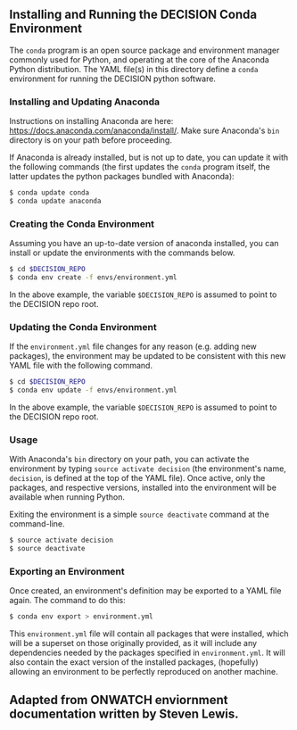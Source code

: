
## Installing and Running the DECISION Conda Environment
 The `conda` program is an open source package and environment manager commonly used for Python, and operating at the core of the Anaconda Python distribution.  The YAML file(s) in this directory define a `conda` environment for running the DECISION python software.

### Installing and Updating Anaconda
Instructions on installing Anaconda are here: https://docs.anaconda.com/anaconda/install/.  Make sure Anaconda's `bin` directory is on your path before proceeding.

If Anaconda is already installed, but is not up to date, you can update it with the following commands (the first updates the `conda` program itself, the latter updates the python packages bundled with Anaconda):
```bash
$ conda update conda
$ conda update anaconda
```

### Creating the Conda Environment
Assuming you have an up-to-date version of anaconda installed, you can install or update the environments with the commands below.

```bash
$ cd $DECISION_REPO
$ conda env create -f envs/environment.yml
```

In the above example, the variable `$DECISION_REPO` is assumed to point to the DECISION repo root.

### Updating the Conda Environment
If the `environment.yml` file changes for any reason (e.g. adding new packages), the environment may be updated to be consistent with this new YAML file with the following command.

```bash
$ cd $DECISION_REPO
$ conda env update -f envs/environment.yml
```

In the above example, the variable `$DECISION_REPO` is assumed to point to the DECISION repo root.

### Usage
With Anaconda's `bin` directory on your path, you can activate the environment by typing `source activate decision` (the environment's name, `decision`, is defined at the top of the YAML file).  Once active, only the packages, and respective versions, installed into the environment will be available when running Python.

Exiting the environment is a simple `source deactivate` command at the command-line.

```bash
$ source activate decision
$ source deactivate
```

### Exporting an Environment

Once created, an environment's definition may be exported to a YAML file again.  The command to do this:
```bash
$ conda env export > environment.yml
```
This `environment.yml` file will contain all packages that were installed, which will be a superset on those originally provided, as it will include any dependencies needed by the packages specified in `environment.yml`.  It will also contain the exact version of the installed packages, (hopefully) allowing an environment to be perfectly reproduced on another machine.

## Adapted from ONWATCH enviornment documentation written by Steven Lewis.


